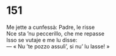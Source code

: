 # 151
  
Me jette a cunfessà: Padre, le risse  
Nce sta ’nu peccerillo, che me repasse  
Isso se vutaje e me lu disse:  
— « Nu ’te pozzo assulì’, si nu’ lu lasse! »
